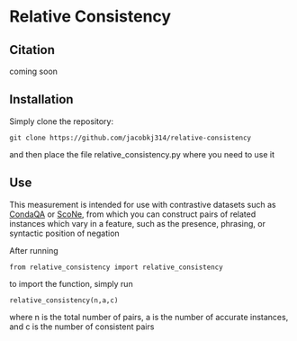 # Relative Consistency


## Citation

coming soon


## Installation

Simply clone the repository:

```
git clone https://github.com/jacobkj314/relative-consistency
```

and then place the file relative_consistency.py where you need to use it

## Use

This measurement is intended for use with contrastive datasets such as [CondaQA](https://github.com/AbhilashaRavichander/CondaQA) or [ScoNe](https://github.com/selenashe/ScoNe/), from which you can construct pairs of related instances which vary in a feature, such as the presence, phrasing, or syntactic position of negation

After running 
```
from relative_consistency import relative_consistency
```
to import the function, simply run
```
relative_consistency(n,a,c)
```
where n is the total number of pairs, a is the number of accurate instances, and c is the number of consistent pairs
